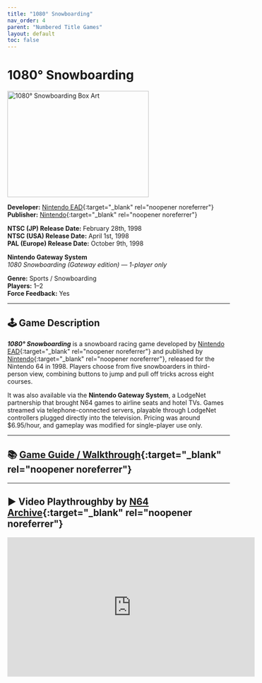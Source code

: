 ```yaml
---
title: "1080° Snowboarding"
nav_order: 4
parent: "Numbered Title Games"
layout: default
toc: false
---
```


# 1080° Snowboarding

<img src="https://upload.wikimedia.org/wikipedia/en/0/04/1080snowboardingbox.jpg" alt="1080° Snowboarding Box Art" width="320" height="240" />

**Developer:** [Nintendo EAD](https://en.wikipedia.org/wiki/Nintendo_Entertainment_Analysis_&_Development){:target="_blank" rel="noopener noreferrer"}  
**Publisher:** [Nintendo](https://en.wikipedia.org/wiki/Nintendo){:target="_blank" rel="noopener noreferrer"}

**NTSC (JP) Release Date:** February 28th, 1998  
**NTSC (USA) Release Date:** April 1st, 1998  
**PAL (Europe) Release Date:** October 9th, 1998

**Nintendo Gateway System**  
_1080 Snowboarding (Gateway edition) — 1-player only_

**Genre:** Sports / Snowboarding  
**Players:** 1–2  
**Force Feedback:** Yes

---

## 🕹️ Game Description

_**1080° Snowboarding**_ is a snowboard racing game developed by [Nintendo EAD](https://en.wikipedia.org/wiki/Nintendo_Entertainment_Analysis_&_Development){:target="_blank" rel="noopener noreferrer"} and published by [Nintendo](https://en.wikipedia.org/wiki/Nintendo){:target="_blank" rel="noopener noreferrer"}, released for the Nintendo 64 in 1998. Players choose from five snowboarders in third-person view, combining buttons to jump and pull off tricks across eight courses.

It was also available via the **Nintendo Gateway System**, a LodgeNet partnership that brought N64 games to airline seats and hotel TVs. Games streamed via telephone-connected servers, playable through LodgeNet controllers plugged directly into the television. Pricing was around $6.95/hour, and gameplay was modified for single-player use only.

---

## 📚 [Game Guide / Walkthrough](https://gamefaqs.gamespot.com/n64/196500-1080-teneighty-snowboarding/faqs/13645){:target="_blank" rel="noopener noreferrer"}

---

## ▶️ Video Playthroughby by [N64 Archive](https://www.youtube.com/channel/UC1fUDTXUTKjpk_j7leAhAyw){:target="_blank" rel="noopener noreferrer"}


  <iframe 
    width="560" 
    height="315" 
    src="https://www.youtube.com/watch?v=qdi0XKVOUlE&t=2s" 
    title="YouTube video player" 
    frameborder="0" 
    allow="accelerometer; autoplay; clipboard-write; encrypted-media; gyroscope; picture-in-picture; web-share" 
    referrerpolicy="strict-origin-when-cross-origin" 
    allowfullscreen>
  </iframe>
  <b>

